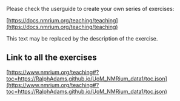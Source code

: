 Please check the userguide to create your own series of exercises:

[https://docs.nmrium.org/teaching/teaching](https://docs.nmrium.org/teaching/teaching)

This text may be replaced by the description of the exercise.

## Link to all the exercises

[https://www.nmrium.org/teaching#?toc=https://RalphAdams.github.io/UoM_NMRium_data1/toc.json](https://www.nmrium.org/teaching#?toc=https://RalphAdams.github.io/UoM_NMRium_data1/toc.json)

